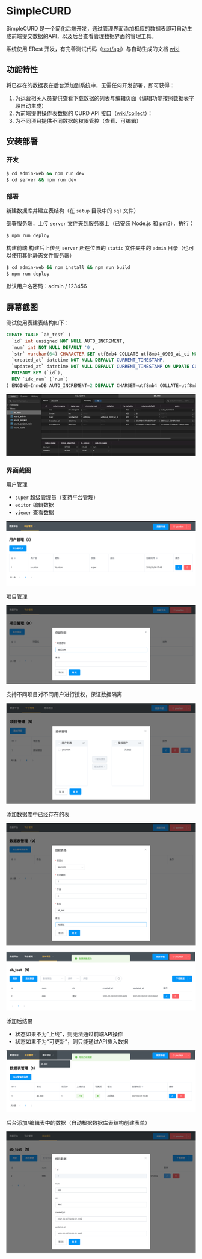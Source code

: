 # SimpleCURD

SimpleCURD 是一个简化后端开发，通过管理界面添加相应的数据表即可自动生成前端提交数据的API，以及后台查看管理数据界面的管理工具。

系统使用 ERest 开发，有完善测试代码（[test/api](https://github.com/yourtion/SimpleCURD/tree/master/server/test/api)）与自动生成的文档 [wiki](https://github.com/yourtion/SimpleCURD/wiki/)
## 功能特性

将已存在的数据表在后台添加到系统中，无需任何开发部署，即可获得：

1. 为运营相关人员提供查看下载数据的列表与编辑页面（编辑功能按照数据表字段自动生成）
2. 为前端提供操作表数据的 CURD API 接口（[wiki/collect](https://github.com/yourtion/SimpleCURD/wiki/collect)）：
3. 为不同项目提供不同数据的权限管控（查看、可编辑）
## 安装部署

### 开发

```bash
$ cd admin-web && npm run dev
$ cd server && npm run dev
```
### 部署

新建数据库并建立表结构（在 `setup` 目录中的 `sql` 文件）

部署服务端，上传 `server` 文件夹到服务器上（已安装 Node.js 和 pm2），执行：

```bash
$ npm run deploy
```

构建前端 构建后上传到 `server` 所在位置的 `static` 文件夹中的 `admin` 目录（也可以使用其他静态文件服务器）

```bash
$ cd admin-web && npm install && npm run build
$ npm run deploy
```

默认用户名密码：admin / 123456

## 屏幕截图 

测试使用表建表结构如下：

```sql
CREATE TABLE `ab_test` (
  `id` int unsigned NOT NULL AUTO_INCREMENT,
  `num` int NOT NULL DEFAULT '0',
  `str` varchar(64) CHARACTER SET utf8mb4 COLLATE utf8mb4_0900_ai_ci NOT NULL DEFAULT '0',
  `created_at` datetime NOT NULL DEFAULT CURRENT_TIMESTAMP,
  `updated_at` datetime NOT NULL DEFAULT CURRENT_TIMESTAMP ON UPDATE CURRENT_TIMESTAMP,
  PRIMARY KEY (`id`),
  KEY `idx_num` (`num`)
) ENGINE=InnoDB AUTO_INCREMENT=2 DEFAULT CHARSET=utf8mb4 COLLATE=utf8mb4_general_ci COMMENT='测试表';
```

![](screenshots/screen5.png)

### 界面截图

用户管理

- `super` 超级管理员（支持平台管理）
- `editor` 编辑数据
- `viewer` 查看数据

![](screenshots/screen1.png)

项目管理

![](screenshots/screen2.png)

支持不同项目对不同用户进行授权，保证数据隔离

![](screenshots/screen8.png)

添加数据库中已经存在的表

![](screenshots/screen3.png)

![](screenshots/screen7.png)

添加后结果

- 状态如果不为“上线”，则无法通过前端API操作
- 状态如果不为“可更新”，则只能通过API插入数据

![](screenshots/screen4.png)

后台添加/编辑表中的数据（自动根据数据库表结构创建表单）

![](screenshots/screen6.png)
